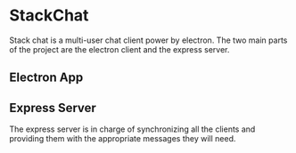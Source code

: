 # StackChat

Stack chat is a multi-user chat client power by electron. The two main parts of
the project are the electron client and the express server.

## Electron App

## Express Server

The express server is in charge of synchronizing all the clients and providing them
with the appropriate messages they will need.
